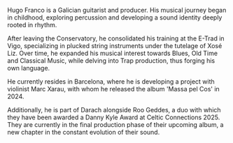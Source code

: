 Hugo Franco is a Galician guitarist and producer. His musical journey began in childhood, exploring percussion and developing a sound identity deeply rooted in rhythm.

After leaving the Conservatory, he consolidated his training at the E-Trad in Vigo, specializing in plucked string instruments under the tutelage of Xosé Liz. Over time, he expanded his musical interest towards Blues, Old Time and Classical Music, while delving into Trap production, thus forging his own language.

He currently resides in Barcelona, where he is developing a project with violinist Marc Xarau, with whom he released the album 'Massa pel Cos' in 2024.

Additionally, he is part of Darach alongside Roo Geddes, a duo with which they have been awarded a Danny Kyle Award at Celtic Connections 2025. They are currently in the final production phase of their upcoming album, a new chapter in the constant evolution of their sound.
